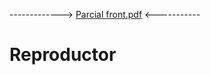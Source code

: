 ------------->        [Parcial front.pdf](https://github.com/acastillocc/Reproductor/files/7088439/Parcial.front.pdf) <-----------
# Reproductor
